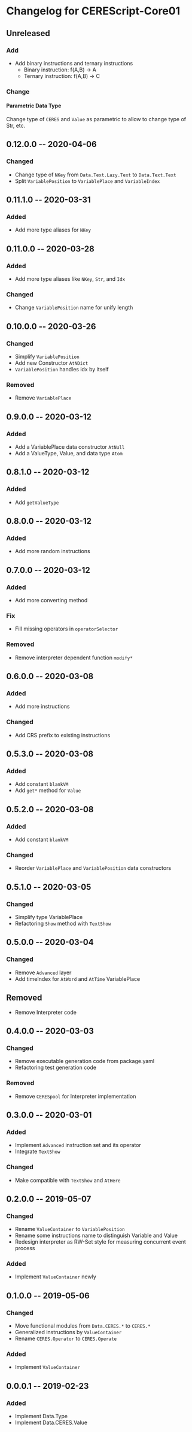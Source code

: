 Changelog for CEREScript-Core01
====

## Unreleased

### Add
* Add binary instructions and ternary instructions
  * Binary instruction: f(A,B) -> A
  * Ternary instruction: f(A,B) -> C

### Change

#### Parametric Data Type

Change type of `CERES` and `Value` as parametric to allow to change type of Str, etc.


## 0.12.0.0 -- 2020-04-06

### Changed
* Change type of `NKey` from `Data.Text.Lazy.Text` to `Data.Text.Text`
* Split `VariablePosition` to `VariablePlace` and `VariableIndex`

## 0.11.1.0 -- 2020-03-31

### Added
* Add more type aliases for `NKey`


## 0.11.0.0 -- 2020-03-28

### Added
* Add more type aliases like `NKey`, `Str`, and `Idx`

### Changed
* Change `VariablePosition` name for unify length


## 0.10.0.0 -- 2020-03-26

### Changed
* Simplify `VariablePosition`
* Add new Constructor `AtNDict`
* `VariablePosition` handles idx by itself

### Removed
* Remove `VariablePlace`


## 0.9.0.0 -- 2020-03-12

### Added
* Add a VariablePlace data constructor `AtNull`
* Add a ValueType, Value, and data type `Atom`

## 0.8.1.0 -- 2020-03-12

### Added
* Add `getValueType`


## 0.8.0.0 -- 2020-03-12

### Added
* Add more random instructions


## 0.7.0.0 -- 2020-03-12

### Added
* Add more converting method

### Fix
* Fill missing operators in `operatorSelector`

### Removed
* Remove interpreter dependent function `modify*`


## 0.6.0.0 -- 2020-03-08

### Added
* Add more instructions

### Changed
* Add CRS prefix to existing instructions


## 0.5.3.0 -- 2020-03-08

### Added
* Add constant `blankVM`
* Add `get*` method for `Value`


## 0.5.2.0 -- 2020-03-08

### Added
* Add constant `blankVM`

### Changed
* Reorder `VariablePlace` and `VariablePosition` data constructors


## 0.5.1.0 -- 2020-03-05

### Changed
* Simplify type VariablePlace
* Refactoring `Show` method with `TextShow`


## 0.5.0.0 -- 2020-03-04

### Changed
* Remove `Advanced` layer
* Add timeIndex for `AtWord` and `AtTime` VariablePlace

## Removed
* Remove Interpreter code


## 0.4.0.0 -- 2020-03-03

### Changed
* Remove executable generation code from package.yaml
* Refactoring test generation code

### Removed
* Remove `CERESpool` for Interpreter implementation


## 0.3.0.0 -- 2020-03-01

### Added
* Implement `Advanced` instruction set and its operator
* Integrate `TextShow`

### Changed
* Make compatible with `TextShow` and `AtHere`


## 0.2.0.0 -- 2019-05-07

### Changed
* Rename `ValueContainer` to `VariablePosition`
* Rename some instructions name to distinguish Variable and Value
* Redesign interpreter as RW-Set style for measuring concurrent event process

### Added
* Implement `ValueContainer` newly


## 0.1.0.0 -- 2019-05-06

### Changed
* Move functional modules from `Data.CERES.*` to `CERES.*`
* Generalized instructions by `ValueContainer`
* Rename `CERES.Operator` to `CERES.Operate`

### Added
* Implement `ValueContainer`


## 0.0.0.1 -- 2019-02-23

### Added
* Implement Data.Type
* Implement Data.CERES.Value
